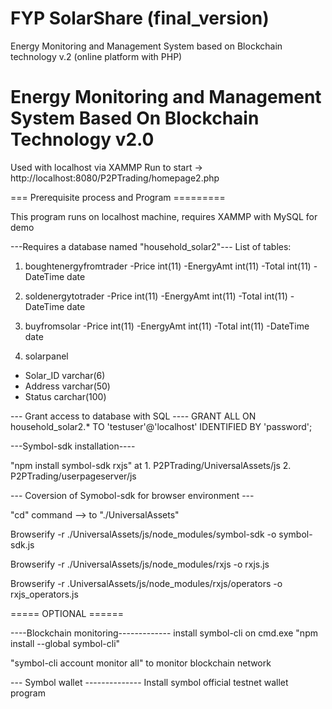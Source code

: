 # FYP SolarShare (final_version)
Energy Monitoring and Management System based on Blockchain technology v.2 (online platform with PHP)

# Energy Monitoring and Management System Based On Blockchain Technology v2.0     

Used with localhost via XAMMP
Run to start -> http://localhost:8080/P2PTrading/homepage2.php


=== Prerequisite process and Program =========

This program runs on localhost machine,
requires XAMMP with MySQL for demo

---Requires a database named "household_solar2"---
List of tables:

1. boughtenergyfromtrader
-Price int(11)
-EnergyAmt int(11)
-Total int(11)
-DateTime date

2. soldenergytotrader
-Price int(11)
-EnergyAmt int(11)
-Total int(11)
-DateTime date

3. buyfromsolar
-Price int(11)
-EnergyAmt int(11)
-Total int(11)
-DateTime date

4. solarpanel
- Solar_ID varchar(6)
- Address varchar(50)
- Status carchar(100)


--- Grant access to database with SQL ----
GRANT ALL ON household_solar2.* TO 'testuser'@'localhost' IDENTIFIED BY 'password';

---Symbol-sdk installation----

"npm install symbol-sdk rxjs" at 1. P2PTrading/UniversalAssets/js
2. P2PTrading/userpageserver/js

--- Coversion of Symobol-sdk for browser environment ---

"cd" command --> to "./UniversalAssets"

Browserify -r ./UniversalAssets/js/node_modules/symbol-sdk -o symbol-sdk.js

Browserify -r ./UniversalAssets/js/node_modules/rxjs -o rxjs.js

Browserify -r .UniversalAssets/js/node_modules/rxjs/operators -o rxjs_operators.js


===== OPTIONAL ======

----Blockchain monitoring-------------
install symbol-cli on cmd.exe
"npm install --global symbol-cli"

"symbol-cli account monitor all" to monitor 
blockchain network

--- Symbol wallet --------------
Install symbol official testnet wallet program
